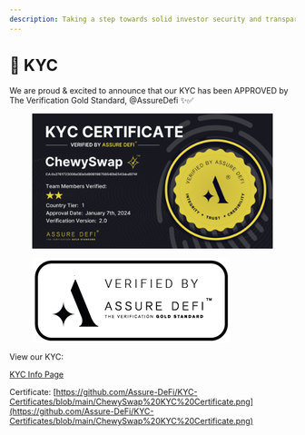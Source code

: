 ```yaml
---
description: Taking a step towards solid investor security and transparency.
---
```


# 🔐 KYC

We are proud & excited to announce that our KYC has been APPROVED by The Verification Gold Standard, @AssureDefi ✨✅

<figure><img src="../.gitbook/assets/image (1) (1) (1) (1).png" alt=""><figcaption></figcaption></figure>

<figure><img src="../.gitbook/assets/assure-banners-icon-blue-transparent.png" alt=""><figcaption></figcaption></figure>

View our KYC:

[KYC Info Page](https://assuredefi.com/projects/chewyswap/)

Certificate: [https://github.com/Assure-DeFi/KYC-Certificates/blob/main/ChewySwap%20KYC%20Certificate.png](https://github.com/Assure-DeFi/KYC-Certificates/blob/main/ChewySwap%20KYC%20Certificate.png)


